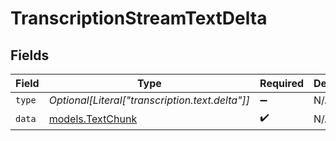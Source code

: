 # TranscriptionStreamTextDelta


## Fields

| Field                                           | Type                                            | Required                                        | Description                                     |
| ----------------------------------------------- | ----------------------------------------------- | ----------------------------------------------- | ----------------------------------------------- |
| `type`                                          | *Optional[Literal["transcription.text.delta"]]* | :heavy_minus_sign:                              | N/A                                             |
| `data`                                          | [models.TextChunk](../models/textchunk.md)      | :heavy_check_mark:                              | N/A                                             |